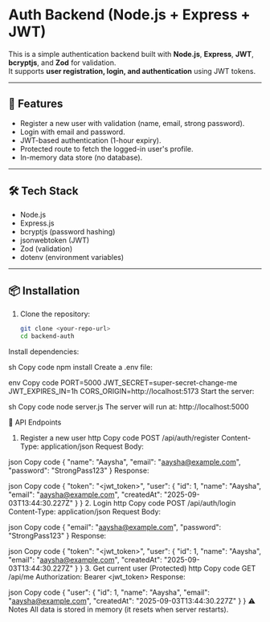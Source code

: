# Auth Backend (Node.js + Express + JWT)

This is a simple authentication backend built with **Node.js**, **Express**, **JWT**, **bcryptjs**, and **Zod** for validation.  
It supports **user registration, login, and authentication** using JWT tokens.

---

## 🚀 Features
- Register a new user with validation (name, email, strong password).
- Login with email and password.
- JWT-based authentication (1-hour expiry).
- Protected route to fetch the logged-in user's profile.
- In-memory data store (no database).

---

## 🛠️ Tech Stack
- Node.js
- Express.js
- bcryptjs (password hashing)
- jsonwebtoken (JWT)
- Zod (validation)
- dotenv (environment variables)

---

## 📦 Installation

1. Clone the repository:
   ```sh
   git clone <your-repo-url>
   cd backend-auth
Install dependencies:

sh
Copy code
npm install
Create a .env file:

env
Copy code
PORT=5000
JWT_SECRET=super-secret-change-me
JWT_EXPIRES_IN=1h
CORS_ORIGIN=http://localhost:5173
Start the server:

sh
Copy code
node server.js
The server will run at:
http://localhost:5000

🔑 API Endpoints
1. Register a new user
http
Copy code
POST /api/auth/register
Content-Type: application/json
Request Body:

json
Copy code
{
  "name": "Aaysha",
  "email": "aaysha@example.com",
  "password": "StrongPass123"
}
Response:

json
Copy code
{
  "token": "<jwt_token>",
  "user": {
    "id": 1,
    "name": "Aaysha",
    "email": "aaysha@example.com",
    "createdAt": "2025-09-03T13:44:30.227Z"
  }
}
2. Login
http
Copy code
POST /api/auth/login
Content-Type: application/json
Request Body:

json
Copy code
{
  "email": "aaysha@example.com",
  "password": "StrongPass123"
}
Response:

json
Copy code
{
  "token": "<jwt_token>",
  "user": {
    "id": 1,
    "name": "Aaysha",
    "email": "aaysha@example.com",
    "createdAt": "2025-09-03T13:44:30.227Z"
  }
}
3. Get current user (Protected)
http
Copy code
GET /api/me
Authorization: Bearer <jwt_token>
Response:

json
Copy code
{
  "user": {
    "id": 1,
    "name": "Aaysha",
    "email": "aaysha@example.com",
    "createdAt": "2025-09-03T13:44:30.227Z"
  }
}
⚠️ Notes
All data is stored in memory (it resets when server restarts).
